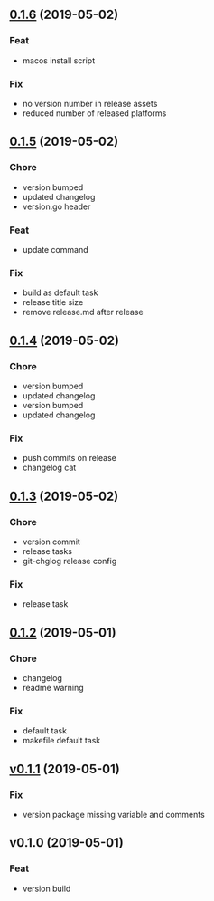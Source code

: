 
<a name="0.1.6"></a>
## [0.1.6](https://github.com/ajdnik/kube-cli/compare/0.1.5...0.1.6) (2019-05-02)

### Feat

* macos install script

### Fix

* no version number in release assets
* reduced number of released platforms


<a name="0.1.5"></a>
## [0.1.5](https://github.com/ajdnik/kube-cli/compare/0.1.4...0.1.5) (2019-05-02)

### Chore

* version bumped
* updated changelog
* version.go header

### Feat

* update command

### Fix

* build as default task
* release title size
* remove release.md after release


<a name="0.1.4"></a>
## [0.1.4](https://github.com/ajdnik/kube-cli/compare/0.1.3...0.1.4) (2019-05-02)

### Chore

* version bumped
* updated changelog
* version bumped
* updated changelog

### Fix

* push commits on release
* changelog cat


<a name="0.1.3"></a>
## [0.1.3](https://github.com/ajdnik/kube-cli/compare/0.1.2...0.1.3) (2019-05-02)

### Chore

* version commit
* release tasks
* git-chglog release config

### Fix

* release task


<a name="0.1.2"></a>
## [0.1.2](https://github.com/ajdnik/kube-cli/compare/v0.1.1...0.1.2) (2019-05-01)

### Chore

* changelog
* readme warning

### Fix

* default task
* makefile default task


<a name="v0.1.1"></a>
## [v0.1.1](https://github.com/ajdnik/kube-cli/compare/v0.1.0...v0.1.1) (2019-05-01)

### Fix

* version package missing variable and comments


<a name="v0.1.0"></a>
## v0.1.0 (2019-05-01)

### Feat

* version build

